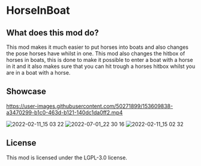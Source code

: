 # HorseInBoat

## What does this mod do?
This mod makes it much easier to put horses into boats and also changes the pose horses have whilst in one. This mod also changes the hitbox of horses in boats, this is done to make it possible to enter a boat with a horse in it and it also makes sure that you can hit trough a horses hitbox whilst you are in a boat with a horse.

## Showcase
https://user-images.githubusercontent.com/50271899/153609838-a3470299-b1c0-463d-b121-140dc1da0ff2.mp4

![2022-02-11_15 03 22](https://user-images.githubusercontent.com/50271899/153605468-e94b3606-20af-40d7-8201-e507cc8c8c34.png)
![2022-07-01_22 30 16](https://user-images.githubusercontent.com/50271899/176966657-53ef1651-9c5a-40a3-a60c-38a9948de68c.png)
![2022-02-11_15 02 32](https://user-images.githubusercontent.com/50271899/153605956-21010f33-9b21-4e69-9b6a-d6be6ef7bb49.png)

## License
This mod is licensed under the LGPL-3.0 license.
